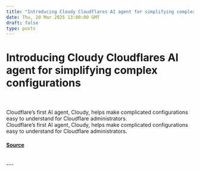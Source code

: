 ```yaml
---
title: "Introducing Cloudy Cloudflares AI agent for simplifying complex configurations"
date: Thu, 20 Mar 2025 13:00:00 GMT
draft: false
type: posts
---
```

# Introducing Cloudy Cloudflares AI agent for simplifying complex configurations

<br/>

<br/>
 Cloudflare’s first AI agent, Cloudy, helps make complicated configurations easy to understand for Cloudflare administrators. 
<br/>
Cloudflare’s first AI agent, Cloudy, helps make complicated configurations easy to understand for Cloudflare administrators.

#### [Source](https://blog.cloudflare.com/introducing-ai-agent/)

<br/>
---
